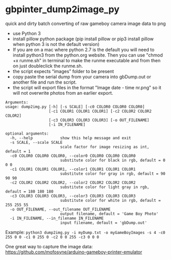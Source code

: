 # gbpinter_dump2image_py
quick and dirty batch converting of raw gameboy camera image data to png

- use Python 3
- install pillow python package (pip install pillow or pip3 install pillow when python 3 is not the default version)
- If you are on a mac where python 2.7 is the default you will need to install python3 from the python.org website. Then you can use "chmod +x runme.sh" in terminal to make the runme executable and from then on just doubleclick the runme.sh.
- the script expects “images” folder to be present
- copy paste the serial dump from your camera into gbDump.out or another file and run the script.
- the script will export files in the format "Image date - time nr.png" so it will not overwrite photos from an earlier export.

```
Arguments:
usage: dump2img.py [-h] [-s SCALE] [-c0 COLOR0 COLOR0 COLOR0]
                   [-c1 COLOR1 COLOR1 COLOR1] [-c2 COLOR2 COLOR2 COLOR2]
                   [-c3 COLOR3 COLOR3 COLOR3] [-o OUT_FILENAME]
                   [-i IN_FILENAME]

optional arguments:
  -h, --help            show this help message and exit
  -s SCALE, --scale SCALE
                        scale factor for image resizing as int, default = 1
  -c0 COLOR0 COLOR0 COLOR0, --color0 COLOR0 COLOR0 COLOR0
                        substitute color for black in rgb, default = 0 0 0
  -c1 COLOR1 COLOR1 COLOR1, --color1 COLOR1 COLOR1 COLOR1
                        substitute color for gray in rgb, default = 90 90 90
  -c2 COLOR2 COLOR2 COLOR2, --color2 COLOR2 COLOR2 COLOR2
                        substitute color for light gray in rgb, default = 180 180 180
  -c3 COLOR3 COLOR3 COLOR3, --color3 COLOR3 COLOR3 COLOR3
                        substitute color for white in rgb, default = 255 255 55
  -o OUT_FILENAME, --out_filename OUT_FILENAME
                        output filename, default = 'Game Boy Photo'
  -i IN_FILENAME, --in_filename IN_FILENAME
                        input filename, default = 'gbDump.out'
```
Example: ``` python3 dump2img.py -i myDump.txt -o myGameBoyImages -s 4 -c0 255 0 0 -c1 0 255 0 -c2 0 0 255 -c3 0 0 0 ```

One great way to capture the image data:
https://github.com/mofosyne/arduino-gameboy-printer-emulator
